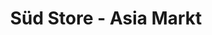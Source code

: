 ---
title: "Süd Store - Asia Markt"
url: /landau-in-der-pfalz/sued-store-asia-markt/
shop: Allgemein
---